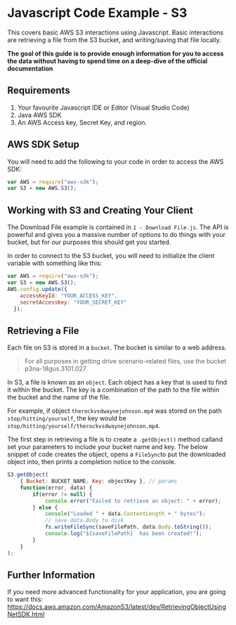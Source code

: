 # Javascript Code Example - S3
This covers basic AWS S3 interactions using Javascript. Basic interactions are retrieving a file from the S3 bucket, and writing/saving that file locally.

**The goal of this guide is to provide enough information for you to access the data without having to spend time on a deep-dive of the official documentation**

## Requirements
1. Your favourite Javascript IDE or Editor (Visual Studio Code)
2. Java AWS SDK
3. An AWS Access key, Secret Key, and region.

## AWS SDK Setup
You will need to add the following to your code in order to access the AWS SDK:
```js
var AWS = require("aws-sdk");
var S3 = new AWS.S3();
```

## Working with S3 and Creating Your Client
The Download File example is contained in `1 - Download File.js`. The API is powerful and gives you a massive number of options to do things with your bucket, but for our purposes this should get you started.

In order to connect to the S3 bucket, you will need to initialize the client variable with something like this: 
```js
var AWS = require("aws-sdk");
var S3 = new AWS.S3();
AWS.config.update({
    accessKeyId: "YOUR_ACCESS_KEY",
    secretAccessKey: "YOUR_SECRET_KEY"
  });
```

## Retrieving a File
Each file on S3 is stored in a `bucket`. The bucket is similar to a web address.

>For all purposes in getting drive scenario-related files, use the bucket p3na-18gus.3101.027

In S3, a file is known as an `object`. Each object has a key that is used to find it within the bucket.
The key is a combination of the path to the file within the bucket and the name of the file.

For example, if object `therockvsdwaynejohnson.mp4` was stored on the path `stop/hitting/yourself`, the key would be 
`stop/hitting/yourself/therockvsdwaynejohnson.mp4`.

The first step in retrieving a file is to create a `.getObject()` method calland set your parameters to include your bucket name and key. The below snippet of code creates the object, opens a `FileSync`to put the downloaded object into, then prints a completion notice to the console.
```js
S3.getObject( 
    { Bucket: BUCKET_NAME, Key: objectKey }, // params
    function(error, data) {
        if(error != null) {
            console.error("Failed to retrieve an object: " + error);
        } else {
            console("Loaded " + data.ContentLength + " bytes");
            // save data.Body to disk
            fs.writeFileSync(saveFilePath, data.Body.toString());
            console.log("${saveFilePath}` has been created!");
        }
    }
);
```

## Further Information
If you need more advanced functionality for your application, you are going to want this:
https://docs.aws.amazon.com/AmazonS3/latest/dev/RetrievingObjectUsingNetSDK.html